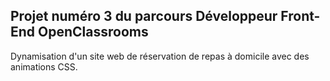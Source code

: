## Projet numéro 3 du parcours Développeur Front-End OpenClassrooms
Dynamisation d'un site web de réservation de repas à domicile avec des animations CSS.
